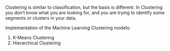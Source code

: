 Clustering is similar to classification, but the basis is different. In Clustering you don’t know what you are looking for, and you are trying to identify 
some segments or clusters in your data.

Implementation of the Machine Learning Clustering models:

1. K-Means Clustering
2. Hierarchical Clustering
